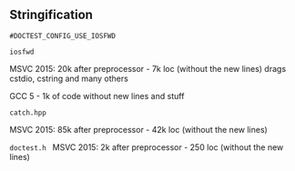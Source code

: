## Stringification

```#DOCTEST_CONFIG_USE_IOSFWD ```

```iosfwd ```

MSVC 2015: 20k after preprocessor - 7k loc (without the new lines)
drags cstdio, cstring and many others

GCC 5 - 1k of code without new lines and stuff

```catch.hpp ```

MSVC 2015: 85k after preprocessor - 42k loc (without the new lines)


```doctest.h ```
MSVC 2015: 2k after preprocessor - 250 loc (without the new lines)


